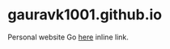 # gauravk1001.github.io
Personal website
Go [here](https://gauravk1001.github.io "Gaurav Kshirsagar | Software Engineer") inline link.

